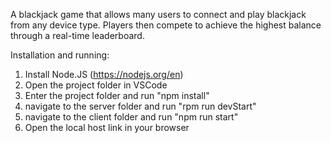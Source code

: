 A blackjack game that allows many users to connect and play blackjack from any device type. Players then compete to achieve the highest balance through a real-time leaderboard.

Installation and running:
1. Install Node.JS (https://nodejs.org/en)
2. Open the project folder in VSCode
3. Enter the project folder and run "npm install"
4. navigate to the server folder and run "rpm run devStart"
5. navigate to the client folder and run "npm run start"
6. Open the local host link in your browser
